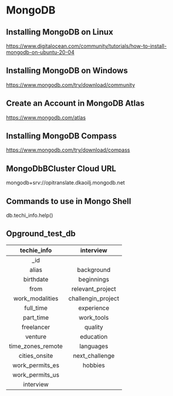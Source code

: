 # MongoDB

## Installing MongoDB on Linux

https://www.digitalocean.com/community/tutorials/how-to-install-mongodb-on-ubuntu-20-04

## Installing MongoDB on Windows

https://www.mongodb.com/try/download/community

## Create an Account in MongoDB Atlas

https://www.mongodb.com/atlas

## Installing MongoDB Compass

https://www.mongodb.com/try/download/compass

## MongoDbBCluster Cloud URL

mongodb+srv://opitranslate.dkaoilj.mongodb.net

## Commands to use in Mongo Shell

db.techi_info.help()

## Opground_test_db

|    techie_info    |     interview      |
| :---------------: | :----------------: |
|       \_id        |                    |
|       alias       |     background     |
|     birthdate     |     beginnings     |
|       from        |  relevant_project  |
|  work_modalities  | challengin_project |
|     full_time     |     experience     |
|     part_time     |     work_tools     |
|    freelancer     |      quality       |
|      venture      |     education      |
| time_zones_remote |     languages      |
|   cities_onsite   |   next_challenge   |
|  work_permits_es  |      hobbies       |
|  work_permits_us  |
|     interview     |
